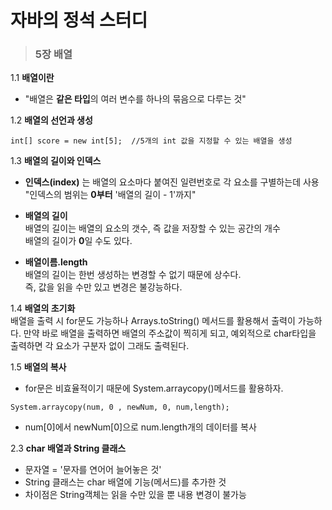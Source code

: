 # 자바의 정석 스터디
> ### 5장 배열
1.1 **배열이란**     
* "배열은 **같은 타입**의 여러 변수를 하나의 묶음으로 다루는 것"

1.2 **배열의 선언과 생성**
```
int[] score = new int[5];  //5개의 int 값을 지정할 수 있는 배열을 생성
```

1.3 **배열의 길이와 인덱스**   
* **인덱스(index)** 는 배열의 요소마다 붙여진 일련번호로 각 요소를 구별하는데 사용   
"인덱스의 범위는 **0부터** '배열의 길이 - 1'까지"

* **배열의 길이**  
배열의 길이는 배열의 요소의 갯수, 즉 값을 저장할 수 있는 공간의 개수   
배열의 길이가 **0**일 수도 있다.

* **배열이름.length**   
배열의 길이는 한번 생성하는 변경할 수 없기 때문에 상수다.   
즉, 값을 읽을 수만 있고 변경은 불강능하다.

1.4 **배열의 초기화**   
배열을 출력 시 for문도 가능하나 Arrays.toString() 메서드를 활용해서 출력이 가능하다.
만약 바로 배열을 출력하면 배열의 주소값이 찍히게 되고, 예외적으로 char타입을 출력하면 각 요소가 구분자
없이 그래도 출력된다.    

1.5 **배열의 복사**   
* for문은 비효율적이기 때문에 System.arraycopy()메서드를 활용하자.
```
System.arraycopy(num, 0 , newNum, 0, num,length);
```
* num[0]에서 newNum[0]으로 num.length개의 데이터를 복사

2.3 **char 배열과 String 클래스**   
* 문자열 = '문자를 연어어 늘어놓은 것'   
* String 클래스는 char 배열에 기능(메서드)를 추가한 것
* 차이점은 String객체는 읽을 수만 있을 뿐 내용 변경이 불가능







 